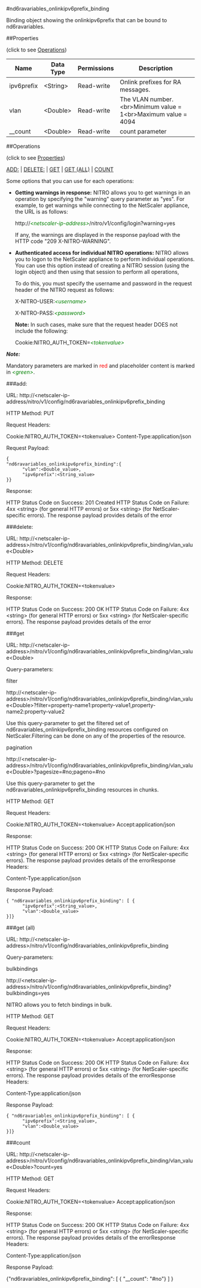 #nd6ravariables_onlinkipv6prefix_binding

Binding object showing the onlinkipv6prefix that can be bound to nd6ravariables.


##Properties 
<span>(click to see [Operations](#operations))</span>


<table><thead><tr><th>Name</th><th> Data Type</th><th> Permissions</th><th>Description</th></tr></thead><tbody><tr><td>ipv6prefix</td><td>&lt;String></td><td>Read-write</td><td>Onlink prefixes for RA messages.</td><tr><tr><td>vlan</td><td>&lt;Double></td><td>Read-write</td><td>The VLAN number.&lt;br>Minimum value = 1&lt;br>Maximum value = 4094</td><tr><tr><td>__count</td><td>&lt;Double></td><td>Read-write</td><td>count parameter</td><tr></tbody></table>
##Operations 
<span>(click to see [Properties](#properties))</span>


[ADD:](#add:) | [DELETE:](#delete:) | [GET](#get) | [GET (ALL)](#get-(all)) | [COUNT](#count)


Some options that you can use for each operations:
<ul><li><p><b>Getting warnings in response:</b> NITRO allows you to get warnings in an operation by specifying the "warning" query parameter as "yes". For example, to get warnings while connecting to the NetScaler appliance, the URL is as follows:</p><p>http://<span style="color:green;font-style:italic;">&lt;netscaler-ip-address&gt;</span>/nitro/v1/config/login?warning=yes</p><p>If any, the warnings are displayed in the response payload with the HTTP code "209 X-NITRO-WARNING".</p></li><li><p><b>Authenticated access for individual NITRO operations:</b> NITRO allows you to logon to the NetScaler appliance to perform individual operations. You can use this option instead of creating a NITRO session (using the login object) and then using that session to perform all operations,</p><p>To do this, you must specify the username and password in the request header of the NITRO request as follows:</p><p>X-NITRO-USER:<span style="color:green;font-style:italic;">&lt;username&gt;</span></p><p>X-NITRO-PASS:<span style="color:green;font-style:italic;">&lt;password&gt;</span></p><p><b>Note:</b> In such cases, make sure that the request header DOES not include the following:</p><p>Cookie:NITRO_AUTH_TOKEN=<span style="color:green;font-style:italic;">&lt;tokenvalue&gt;</span></p></li></ul>



***Note:*** 
Mandatory parameters are marked in <span style="color:#FF0000;">red</span> and placeholder content is marked in <span style="color:green;font-style:italic">&lt;green&gt;</span>.

###add:



URL: http://&lt;netscaler-ip-address/nitro/v1/config/nd6ravariables_onlinkipv6prefix_binding
HTTP Method: PUT
Request Headers:

Cookie:NITRO_AUTH_TOKEN=&lt;tokenvalue&gt;Content-Type:application/json

Request Payload: ```{"nd6ravariables_onlinkipv6prefix_binding":{      "vlan":<Double_value>,      "ipv6prefix":<String_value>}}```
Response:
HTTP Status Code on Success: 201 CreatedHTTP Status Code on Failure: 4xx &lt;string&gt; (for general HTTP errors) or 5xx &lt;string&gt; (for NetScaler-specific errors). The response payload provides details of the error


###delete:



URL: http://&lt;netscaler-ip-address&gt;/nitro/v1/config/nd6ravariables_onlinkipv6prefix_binding/vlan_value&lt;Double&gt;
HTTP Method: DELETE
Request Headers:

Cookie:NITRO_AUTH_TOKEN=&lt;tokenvalue&gt;

Response:
HTTP Status Code on Success: 200 OKHTTP Status Code on Failure: 4xx &lt;string&gt; (for general HTTP errors) or 5xx &lt;string&gt; (for NetScaler-specific errors). The response payload provides details of the error


###get



URL: http://&lt;netscaler-ip-address&gt;/nitro/v1/config/nd6ravariables_onlinkipv6prefix_binding/vlan_value&lt;Double&gt;
Query-parameters:
filter
http://&lt;netscaler-ip-address&gt;/nitro/v1/config/nd6ravariables_onlinkipv6prefix_binding/vlan_value&lt;Double&gt;?filter=property-name1:property-value1,property-name2:property-value2
Use this query-parameter to get the filtered set of nd6ravariables_onlinkipv6prefix_binding resources configured on NetScaler.Filtering can be done on any of the properties of the resource.


pagination
http://&lt;netscaler-ip-address&gt;/nitro/v1/config/nd6ravariables_onlinkipv6prefix_binding/vlan_value&lt;Double&gt;?pagesize=#no;pageno=#no
Use this query-parameter to get the nd6ravariables_onlinkipv6prefix_binding resources in chunks.



HTTP Method: GET
Request Headers:

Cookie:NITRO_AUTH_TOKEN=&lt;tokenvalue&gt;Accept:application/json

Response:
HTTP Status Code on Success: 200 OKHTTP Status Code on Failure: 4xx &lt;string&gt; (for general HTTP errors) or 5xx &lt;string&gt; (for NetScaler-specific errors). The response payload provides details of the errorResponse Headers:

Content-Type:application/json

Response Payload: ```{ "nd6ravariables_onlinkipv6prefix_binding": [ {      "ipv6prefix":<String_value>,      "vlan":<Double_value>}]}```



###get (all)



URL: http://&lt;netscaler-ip-address&gt;/nitro/v1/config/nd6ravariables_onlinkipv6prefix_binding
Query-parameters:
bulkbindings
http://&lt;netscaler-ip-address&gt;/nitro/v1/config/nd6ravariables_onlinkipv6prefix_binding?bulkbindings=yes
NITRO allows you to fetch bindings in bulk.



HTTP Method: GET
Request Headers:

Cookie:NITRO_AUTH_TOKEN=&lt;tokenvalue&gt;Accept:application/json

Response:
HTTP Status Code on Success: 200 OKHTTP Status Code on Failure: 4xx &lt;string&gt; (for general HTTP errors) or 5xx &lt;string&gt; (for NetScaler-specific errors). The response payload provides details of the errorResponse Headers:

Content-Type:application/json

Response Payload: ```{ "nd6ravariables_onlinkipv6prefix_binding": [ {      "ipv6prefix":<String_value>,      "vlan":<Double_value>}]}```



###count



URL: http://&lt;netscaler-ip-address&gt;/nitro/v1/config/nd6ravariables_onlinkipv6prefix_binding/vlan_value&lt;Double&gt;?count=yes
HTTP Method: GET
Request Headers:

Cookie:NITRO_AUTH_TOKEN=&lt;tokenvalue&gt;Accept:application/json

Response:
HTTP Status Code on Success: 200 OKHTTP Status Code on Failure: 4xx &lt;string&gt; (for general HTTP errors) or 5xx &lt;string&gt; (for NetScaler-specific errors). The response payload provides details of the errorResponse Headers:

Content-Type:application/json

Response Payload: 
{"nd6ravariables_onlinkipv6prefix_binding": [ { "__count": "#no"} ] }


